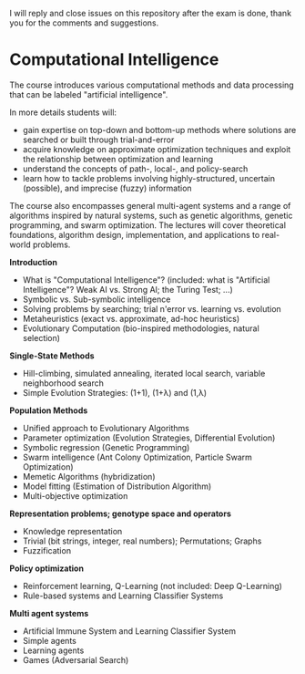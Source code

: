 I will reply and close issues on this repository after the exam is done, thank you for the comments and suggestions.

# Computational Intelligence

The course introduces various computational methods and data processing that can be labeled "artificial intelligence".

In more details students will:

- gain expertise on top-down and bottom-up methods where solutions are searched or built through trial-and-error
- acquire knowledge on approximate optimization techniques and exploit the relationship between optimization and learning
- understand the concepts of path-, local-, and policy-search
- learn how to tackle problems involving highly-structured, uncertain (possible), and imprecise (fuzzy) information

The course also encompasses general multi-agent systems and a range of algorithms inspired by natural systems, such as genetic algorithms, genetic programming, and swarm optimization. The lectures will cover theoretical foundations, algorithm design, implementation, and applications to real-world problems.

**Introduction**

- What is "Computational Intelligence"? (included: what is "Artificial Intelligence"? Weak AI vs. Strong AI; the Turing Test; ...)
- Symbolic vs. Sub-symbolic intelligence
- Solving problems by searching; trial n'error vs. learning vs. evolution
- Metaheuristics (exact vs. approximate, ad-hoc heuristics)
- Evolutionary Computation (bio-inspired methodologies, natural selection)

**Single-State Methods**

- Hill-climbing, simulated annealing, iterated local search, variable neighborhood search
- Simple Evolution Strategies: (1+1), (1+λ) and (1,λ)

**Population Methods**

- Unified approach to Evolutionary Algorithms
- Parameter optimization (Evolution Strategies, Differential Evolution)
- Symbolic regression (Genetic Programming)
- Swarm intelligence (Ant Colony Optimization, Particle Swarm Optimization)
- Memetic Algorithms (hybridization)
- Model fitting (Estimation of Distribution Algorithm)
- Multi-objective optimization

**Representation problems; genotype space and operators**

- Knowledge representation
- Trivial (bit strings, integer, real numbers); Permutations; Graphs
- Fuzzification

**Policy optimization**

- Reinforcement learning, Q-Learning (not included: Deep Q-Learning)
- Rule-based systems and Learning Classifier Systems

**Multi agent systems**

- Artificial Immune System and Learning Classifier System
- Simple agents
- Learning agents
- Games (Adversarial Search)
